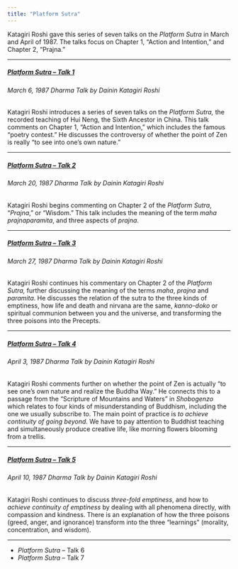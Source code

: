 ```yaml
---
title: "Platform Sutra"
---
```


Katagiri Roshi gave this series of seven talks on the *Platform Sutra* in March and April of 1987. The talks focus on Chapter 1, “Action and Intention,” and Chapter 2, “Prajna.”

---

##### [*Platform Sutra* – Talk 1](1987-03-06-Platform-Sutra-Talk-1)
###### March 6, 1987 Dharma Talk by Dainin Katagiri Roshi

Katagiri Roshi introduces a series of seven talks on the *Platform Sutra,* the recorded teaching of Hui Neng, the Sixth Ancestor in China. This talk comments on Chapter 1, “Action and Intention,” which includes the famous “poetry contest.” He discusses the controversy of whether the point of Zen is really “to see into one’s own nature.” 

---

##### [*Platform Sutra* – Talk 2](1987-03-20-Platform-Sutra-Talk-2)
###### March 20, 1987 Dharma Talk by Dainin Katagiri Roshi

Katagiri Roshi begins commenting on Chapter 2 of the *Platform Sutra*, “*Prajna*,” or “Wisdom.” This talk includes the meaning of the term *maha prajnaparamita*, and three aspects of *prajna*. 

---

##### [*Platform Sutra* – Talk 3](1987-03-27-Platform-Sutra-Talk-3)
###### March 27, 1987 Dharma Talk by Dainin Katagiri Roshi

Katagiri Roshi continues his commentary on Chapter 2 of the *Platform Sutra,* further discussing the meaning of the terms *maha*, *prajna* and *paramita*. He discusses the relation of the sutra to the three kinds of emptiness, how life and death and nirvana are the same, *kanno-doko* or spiritual communion between you and the universe, and transforming the three poisons into the Precepts.

---

##### [*Platform Sutra* – Talk 4](1987-04-03-Platform-Sutra-Talk-4)
###### April 3, 1987 Dharma Talk by Dainin Katagiri Roshi

Katagiri Roshi comments further on whether the point of Zen is actually “to see one’s own nature and realize the Buddha Way.” He connects this to a passage from the “Scripture of Mountains and Waters” in *Shobogenzo* which relates to four kinds of misunderstanding of Buddhism, including the one we usually subscribe to. The main point of practice is *to achieve continuity of going beyond*. We have to pay attention to Buddhist teaching and simultaneously produce creative life, like morning flowers blooming from a trellis.

---

##### [*Platform Sutra* – Talk 5](1987-04-10-Platform-Sutra-Talk-5)
###### April 10, 1987 Dharma Talk by Dainin Katagiri Roshi

Katagiri Roshi continues to discuss *three-fold emptiness*, and how to *achieve continuity of emptiness* by dealing with all phenomena directly, with compassion and kindness. There is an explanation of how the three poisons (greed, anger, and ignorance) transform into the three “learnings” (morality, concentration, and wisdom).

---

- *Platform Sutra* – Talk 6
- *Platform Sutra* – Talk 7
